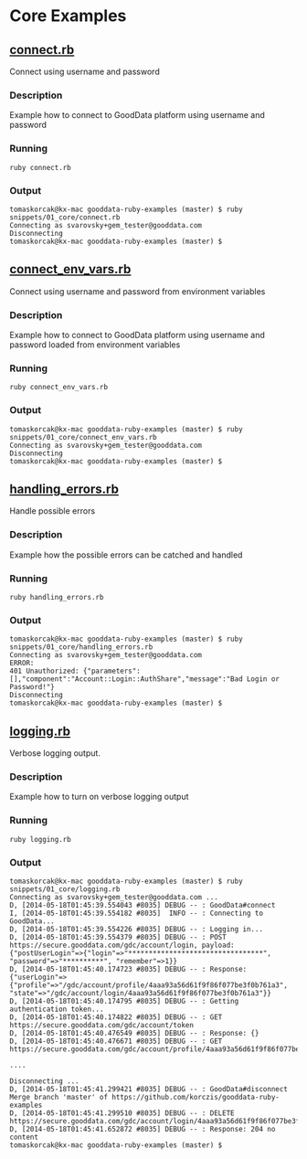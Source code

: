 # Core Examples

## [connect.rb](https://github.com/korczis/gooddata-ruby-examples/blob/master/snippets/01_core/connect.rb)

Connect using username and password

### Description

Example how to connect to GoodData platform using username and password

### Running

```
ruby connect.rb
```

### Output

```
tomaskorcak@kx-mac gooddata-ruby-examples (master) $ ruby snippets/01_core/connect.rb
Connecting as svarovsky+gem_tester@gooddata.com
Disconnecting
tomaskorcak@kx-mac gooddata-ruby-examples (master) $
```

## [connect_env_vars.rb](https://github.com/korczis/gooddata-ruby-examples/blob/master/snippets/01_core/connect_env_vars.rb)

Connect using username and password from environment variables

### Description

Example how to connect to GoodData platform using username and password loaded from environment variables

### Running

```
ruby connect_env_vars.rb
```

### Output

```
tomaskorcak@kx-mac gooddata-ruby-examples (master) $ ruby snippets/01_core/connect_env_vars.rb
Connecting as svarovsky+gem_tester@gooddata.com
Disconnecting
tomaskorcak@kx-mac gooddata-ruby-examples (master) $
```

## [handling_errors.rb](https://github.com/korczis/gooddata-ruby-examples/blob/master/snippets/01_core/handling_errors.rb)

Handle possible errors

### Description

Example how the possible errors can be catched and handled

### Running

```
ruby handling_errors.rb
```

### Output

```
tomaskorcak@kx-mac gooddata-ruby-examples (master) $ ruby snippets/01_core/handling_errors.rb
Connecting as svarovsky+gem_tester@gooddata.com
ERROR:
401 Unauthorized: {"parameters":[],"component":"Account::Login::AuthShare","message":"Bad Login or Password!"}
Disconnecting
tomaskorcak@kx-mac gooddata-ruby-examples (master) $
```

## [logging.rb](https://github.com/korczis/gooddata-ruby-examples/blob/master/snippets/01_core/logging.rb)

Verbose logging output.

### Description

Example how to turn on verbose logging output

### Running

```
ruby logging.rb
```

### Output

```
tomaskorcak@kx-mac gooddata-ruby-examples (master) $ ruby snippets/01_core/logging.rb
Connecting as svarovsky+gem_tester@gooddata.com ...
D, [2014-05-18T01:45:39.554043 #8035] DEBUG -- : GoodData#connect
I, [2014-05-18T01:45:39.554182 #8035]  INFO -- : Connecting to GoodData...
D, [2014-05-18T01:45:39.554226 #8035] DEBUG -- : Logging in...
D, [2014-05-18T01:45:39.554379 #8035] DEBUG -- : POST https://secure.gooddata.com/gdc/account/login, payload: {"postUserLogin"=>{"login"=>"*********************************", "password"=>"**********", "remember"=>1}}
D, [2014-05-18T01:45:40.174723 #8035] DEBUG -- : Response: {"userLogin"=>{"profile"=>"/gdc/account/profile/4aaa93a56d61f9f86f077be3f0b761a3", "state"=>"/gdc/account/login/4aaa93a56d61f9f86f077be3f0b761a3"}}
D, [2014-05-18T01:45:40.174795 #8035] DEBUG -- : Getting authentication token...
D, [2014-05-18T01:45:40.174822 #8035] DEBUG -- : GET https://secure.gooddata.com/gdc/account/token
D, [2014-05-18T01:45:40.476549 #8035] DEBUG -- : Response: {}
D, [2014-05-18T01:45:40.476671 #8035] DEBUG -- : GET https://secure.gooddata.com/gdc/account/profile/4aaa93a56d61f9f86f077be3f0b761a3

....

Disconnecting ...
D, [2014-05-18T01:45:41.299421 #8035] DEBUG -- : GoodData#disconnect
Merge branch 'master' of https://github.com/korczis/gooddata-ruby-examples
D, [2014-05-18T01:45:41.299510 #8035] DEBUG -- : DELETE https://secure.gooddata.com/gdc/account/login/4aaa93a56d61f9f86f077be3f0b761a3
D, [2014-05-18T01:45:41.652872 #8035] DEBUG -- : Response: 204 no content
tomaskorcak@kx-mac gooddata-ruby-examples (master) $
```
